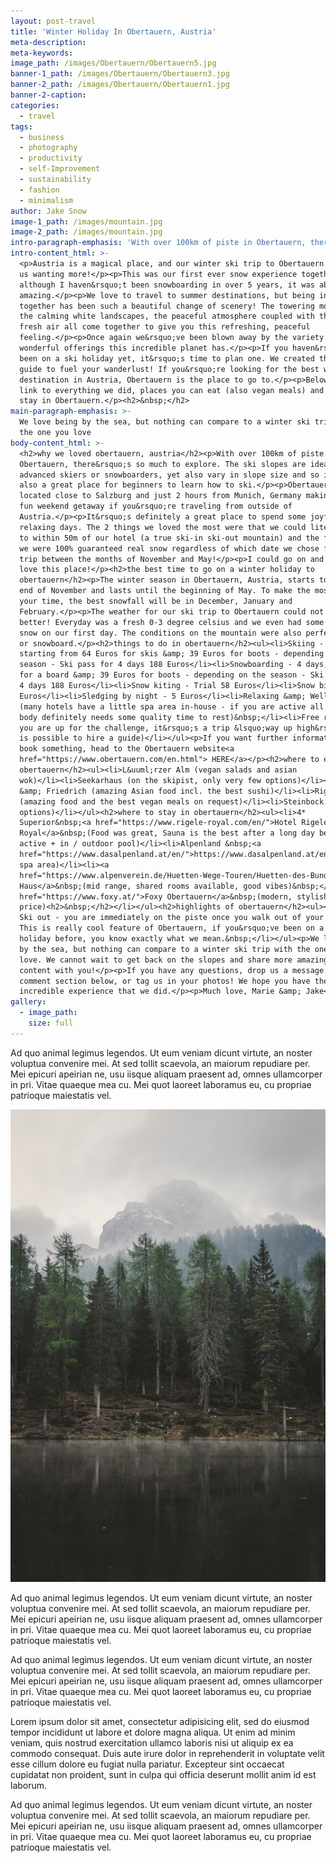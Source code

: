 ```yaml
---
layout: post-travel
title: 'Winter Holiday In Obertauern, Austria'
meta-description:
meta-keywords:
image_path: /images/Obertauern/Obertauern5.jpg
banner-1_path: /images/Obertauern/Obertauern3.jpg
banner-2_path: /images/Obertauern/Obertauern1.jpg
banner-2-caption:
categories:
  - travel
tags:
  - business
  - photography
  - productivity
  - self-Improvement
  - sustainability
  - fashion
  - minimalism
author: Jake Snow
image-1_path: /images/mountain.jpg
image-2_path: /images/mountain.jpg
intro-paragraph-emphasis: 'With over 100km of piste in Obertauern, there’s so much to explore.'
intro-content_html: >-
  <p>Austria is a magical place, and our winter ski trip to Obertauern has left
  us wanting more!</p><p>This was our first ever snow experience together and
  although I haven&rsquo;t been snowboarding in over 5 years, it was absolutely
  amazing.</p><p>We love to travel to summer destinations, but being in the snow
  together has been such a beautiful change of scenery! The towering mountains,
  the calming white landscapes, the peaceful atmosphere coupled with the crisp,
  fresh air all come together to give you this refreshing, peaceful
  feeling.</p><p>Once again we&rsquo;ve been blown away by the variety of
  wonderful offerings this incredible planet has.</p><p>If you haven&rsquo;t
  been on a ski holiday yet, it&rsquo;s time to plan one. We created this travel
  guide to fuel your wanderlust! If you&rsquo;re looking for the best winter ski
  destination in Austria, Obertauern is the place to go to.</p><p>Below we will
  link to everything we did, places you can eat (also vegan meals) and where to
  stay in Obertauern.</p><h2>&nbsp;</h2>
main-paragraph-emphasis: >-
  We love being by the sea, but nothing can compare to a winter ski trip with
  the one you love
body-content_html: >-
  <h2>why we loved obertauern, austria</h2><p>With over 100km of piste in
  Obertauern, there&rsquo;s so much to explore. The ski slopes are ideal for
  advanced skiers or snowboarders, yet also vary in slope size and so it&rsquo;s
  also a great place for beginners to learn how to ski.</p><p>Obertauern is also
  located close to Salzburg and just 2 hours from Munich, Germany making it a
  fun weekend getaway if you&rsquo;re traveling from outside of
  Austria.</p><p>It&rsquo;s definitely a great place to spend some joyful and
  relaxing days. The 2 things we loved the most were that we could literally ski
  to within 50m of our hotel (a true ski-in ski-out mountain) and the fact that
  we were 100% guaranteed real snow regardless of which date we chose for our
  trip between the months of November and May!</p><p>I could go on and on - we
  love this place!</p><h2>the best time to go on a winter holiday to
  obertauern</h2><p>The winter season in Obertauern, Austria, starts toward the
  end of November and lasts until the beginning of May. To make the most out of
  your time, the best snowfall will be in December, January and
  February.</p><p>The weather for our ski trip to Obertauern could not have been
  better! Everyday was a fresh 0-3 degree celsius and we even had some fresh
  snow on our first day. The conditions on the mountain were also perfect to ski
  or snowboard.</p><h2>things to do in obertauern</h2><ul><li>Skiing - 4 days,
  starting from 64 Euros for skis &amp; 39 Euros for boots - depending on the
  season - Ski pass for 4 days 188 Euros</li><li>Snowboarding - 4 days, 85 Euros
  for a board &amp; 39 Euros for boots - depending on the season - Ski pass for
  4 days 188 Euros</li><li>Snow kiting - Trial 58 Euros</li><li>Snow biking - 79
  Euros</li><li>Sledging by night - 5 Euros</li><li>Relaxing &amp; Wellness
  (many hotels have a little spa area in-house - if you are active all day, your
  body definitely needs some quality time to rest)&nbsp;</li><li>Free riding (if
  you are up for the challenge, it&rsquo;s a trip &lsquo;way up high&rsquo; - it
  is possible to hire a guide)</li></ul><p>If you want further information or
  book something, head to the Obertauern website<a
  href="https://www.obertauern.com/en.html"> HERE</a></p><h2>where to eat in
  obertauern</h2><ul><li>L&uuml;rzer Alm (vegan salads and asian
  wok)</li><li>Seekarhaus (on the skipist, only very few options)</li><li>Fritz
  &amp; Friedrich (amazing Asian food incl. the best sushi)</li><li>Rigele Royal
  (amazing food and the best vegan meals on request)</li><li>Steinbock (vegan
  options)</li></ul><h2>where to stay in obertauern</h2><ul><li>4*
  Superior&nbsp;<a href="https://www.rigele-royal.com/en/">Hotel Rigele
  Royal</a>&nbsp;(Food was great, Sauna is the best after a long day being
  active + in / outdoor pool)</li><li>Alpenland &nbsp;<a
  href="https://www.dasalpenland.at/en/">https://www.dasalpenland.at/en/</a>&nbsp;(great
  spa area)</li><li><a
  href="https://www.alpenverein.de/Huetten-Wege-Touren/Huetten-des-Bundesverbands/DAV-Haus-Obertauern/">DAV
  Haus</a>&nbsp;(mid range, shared rooms available, good vibes)&nbsp;</li><li><a
  href="https://www.foxy.at/">Foxy Obertauern</a>&nbsp;(modern, stylish, good
  price)<h2>&nbsp;</h2></li></ul><h2>highlights of obertauern</h2><ul><li>Ski in
  Ski out - you are immediately on the piste once you walk out of your hotel.
  This is really cool feature of Obertauern, if you&rsquo;ve been on a winter
  holiday before, you know exactly what we mean.&nbsp;</li></ul><p>We love being
  by the sea, but nothing can compare to a winter ski trip with the one you
  love. We cannot wait to get back on the slopes and share more amazing snow
  content with you!</p><p>If you have any questions, drop us a message in the
  comment section below, or tag us in your photos! We hope you have the same
  incredible experience that we did.</p><p>Much love, Marie &amp; Jake</p>
gallery:
  - image_path:
    size: full
---
```


Ad quo animal legimus legendos. Ut eum veniam dicunt virtute, an noster voluptua convenire mei. At sed tollit scaevola, an maiorum repudiare per. Mei epicuri apeirian ne, usu iisque aliquam praesent ad, omnes ullamcorper in pri. Vitae quaeque mea cu. Mei quot laoreet laboramus eu, cu propriae patrioque maiestatis vel.

<img src="/images/mountain.jpg">

Ad quo animal legimus legendos. Ut eum veniam dicunt virtute, an noster voluptua convenire mei. At sed tollit scaevola, an maiorum repudiare per. Mei epicuri apeirian ne, usu iisque aliquam praesent ad, omnes ullamcorper in pri. Vitae quaeque mea cu. Mei quot laoreet laboramus eu, cu propriae patrioque maiestatis vel.

Ad quo animal legimus legendos. Ut eum veniam dicunt virtute, an noster voluptua convenire mei. At sed tollit scaevola, an maiorum repudiare per. Mei epicuri apeirian ne, usu iisque aliquam praesent ad, omnes ullamcorper in pri. Vitae quaeque mea cu. Mei quot laoreet laboramus eu, cu propriae patrioque maiestatis vel.

Lorem ipsum dolor sit amet, consectetur adipisicing elit, sed do eiusmod tempor incididunt ut labore et dolore magna aliqua. Ut enim ad minim veniam, quis nostrud exercitation ullamco laboris nisi ut aliquip ex ea commodo consequat. Duis aute irure dolor in reprehenderit in voluptate velit esse cillum dolore eu fugiat nulla pariatur. Excepteur sint occaecat cupidatat non proident, sunt in culpa qui officia deserunt mollit anim id est laborum.

Ad quo animal legimus legendos. Ut eum veniam dicunt virtute, an noster voluptua convenire mei. At sed tollit scaevola, an maiorum repudiare per. Mei epicuri apeirian ne, usu iisque aliquam praesent ad, omnes ullamcorper in pri. Vitae quaeque mea cu. Mei quot laoreet laboramus eu, cu propriae patrioque maiestatis vel.
